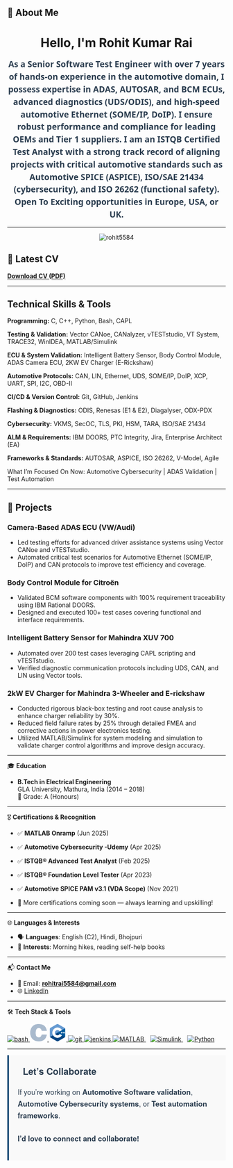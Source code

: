 🎯 About Me
---
<h1 align="center">Hello, I'm Rohit Kumar Rai</h1> <h3 style=" font-family: 'Segoe UI', Tahoma, Geneva, Verdana, sans-serif; font-weight: 600; font-size: 1.2rem; color: #2c3e50; text-align: center; max-width: 700px; margin: 0 auto; line-height: 1.5; "> As a Senior Software Test Engineer with over 7 years of hands-on experience in the automotive domain, I possess expertise in ADAS, AUTOSAR, and BCM ECUs, advanced diagnostics
(UDS/ODIS), and high-speed automotive Ethernet (SOME/IP, DoIP). I ensure robust performance and
compliance for leading OEMs and Tier 1 suppliers. I am an ISTQB Certified Test Analyst with a
strong track record of aligning projects with critical automotive standards such as Automotive SPICE
(ASPICE), ISO/SAE 21434 (cybersecurity), and ISO 26262 (functional safety). Open To Exciting opportunities in Europe, USA, or UK. </h3>

---
<p align="center">
  <img src="https://komarev.com/ghpvc/?username=rohit5584&label=Profile%20views&color=0e75b6&style=flat" alt="rohit5584" />
</p>

## 📄 Latest CV  
[**Download CV (PDF)**](https://github.com/rohit5584/rohit-portfolio/blob/main/CV_Rohit_Kumar_Rai_EU.pdf)

---

**Technical Skills & Tools**
---

**Programming:** C, C++, Python, Bash, CAPL

**Testing & Validation:** Vector CANoe, CANalyzer, vTESTstudio, VT System, TRACE32, WinIDEA, MATLAB/Simulink

**ECU & System Validation:** Intelligent Battery Sensor, Body Control Module, ADAS Camera ECU, 2KW EV Charger (E-Rickshaw)

**Automotive Protocols:** CAN, LIN, Ethernet, UDS, SOME/IP, DoIP, XCP, UART, SPI, I2C, OBD-II

**CI/CD & Version Control:** Git, GitHub, Jenkins

**Flashing & Diagnostics:** ODIS, Renesas (E1 & E2), Diagalyser, ODX-PDX

**Cybersecurity:** VKMS, SecOC, TLS, PKI, HSM, TARA, ISO/SAE 21434

**ALM & Requirements:** IBM DOORS, PTC Integrity, Jira, Enterprise Architect (EA)

**Frameworks & Standards:** AUTOSAR, ASPICE, ISO 26262, V-Model, Agile

What I’m Focused On Now:
Automotive Cybersecurity |  ADAS Validation |  Test Automation

---

## 🚗 Projects

### Camera-Based ADAS ECU (VW/Audi)  
- Led testing efforts for advanced driver assistance systems using Vector CANoe and vTESTstudio.  
- Automated critical test scenarios for Automotive Ethernet (SOME/IP, DoIP) and CAN protocols to improve test efficiency and coverage.

### Body Control Module for Citroën  
- Validated BCM software components with 100% requirement traceability using IBM Rational DOORS.  
- Designed and executed 100+ test cases covering functional and interface requirements.

### Intelligent Battery Sensor for Mahindra XUV 700  
- Automated over 200 test cases leveraging CAPL scripting and vTESTstudio.  
- Verified diagnostic communication protocols including UDS, CAN, and LIN using Vector tools.

### 2kW EV Charger for Mahindra 3-Wheeler and E-rickshaw  
- Conducted rigorous black-box testing and root cause analysis to enhance charger reliability by 30%.  
- Reduced field failure rates by 25% through detailed FMEA and corrective actions in power electronics testing.
- Utilized MATLAB/Simulink for system modeling and simulation to validate charger control algorithms and improve design accuracy.  

---
🎓 **Education**

- **B.Tech in Electrical Engineering**  
  GLA University, Mathura, India (2014 – 2018)  
  🏅 Grade: A (Honours)

---

🎖️ **Certifications & Recognition**

- ✅ **MATLAB Onramp**  (Jun 2025)
- ✅ **Automotive Cybersecurity -Udemy**  (Apr 2025)
- ✅ **ISTQB® Advanced Test Analyst** (Feb 2025)
- ✅ **ISTQB® Foundation Level Tester** (Apr 2023)  
- ✅ **Automotive SPICE PAM v3.1 (VDA Scope)** (Nov 2021)

- 📌 More certifications coming soon — always learning and upskilling!

---

🌐 **Languages & Interests**

- 🗣️ **Languages**: English (C2), Hindi, Bhojpuri  
- 🎯 **Interests**: Morning hikes, reading self-help books

---

📬 **Contact Me**

- 📧 Email: **rohitrai5584@gmail.com**  
- 🌐 [LinkedIn](https://www.linkedin.com/in/rohitrai5584)

---

🛠️ **Tech Stack & Tools**

<p align="left">
  <a href="https://www.gnu.org/software/bash/" target="_blank"> <img src="https://www.vectorlogo.zone/logos/gnu_bash/gnu_bash-icon.svg" alt="bash" width="40" height="40"/> </a>
  <a href="https://www.cprogramming.com/" target="_blank"> <img src="https://raw.githubusercontent.com/devicons/devicon/master/icons/c/c-original.svg" alt="c" width="40" height="40"/> </a>
  <a href="https://www.w3schools.com/cpp/" target="_blank"> <img src="https://raw.githubusercontent.com/devicons/devicon/master/icons/cplusplus/cplusplus-original.svg" alt="cplusplus" width="40" height="40"/> </a>
  <a href="https://git-scm.com/" target="_blank"> <img src="https://www.vectorlogo.zone/logos/git-scm/git-scm-icon.svg" alt="git" width="40" height="40"/> </a>
  <a href="https://www.jenkins.io" target="_blank"> <img src="https://www.vectorlogo.zone/logos/jenkins/jenkins-icon.svg" alt="jenkins" width="40" height="40"/> </a>
  <!-- MATLAB logo -->
<a href="https://www.mathworks.com/products/matlab.html" target="_blank" style="margin-right: 10px;">
  <img src="https://www.mathworks.com/content/dam/mathworks/mathworks-dot-com/images/icons/matlab-logo.svg" alt="MATLAB" width="40" height="40"/>
</a>

<!-- Simulink logo -->
<a href="https://www.mathworks.com/products/simulink.html" target="_blank" style="margin-right: 10px;">
  <img src="https://www.mathworks.com/content/dam/mathworks/mathworks-dot-com/images/icons/simulink-logo.svg" alt="Simulink" width="40" height="40"/>
</a>

<!-- Python logo -->
<a href="https://www.python.org/" target="_blank">
  <img src="https://www.python.org/static/community_logos/python-logo.png" alt="Python" width="40" height="40"/>
</a>

</p>

---
<div style="
  font-family: 'Helvetica Neue', Helvetica, Arial, sans-serif;
  background-color: #f9f9f9;
  border-left: 4px solid #1f4e79;
  padding: 20px;
  color: #2c3e50;
  max-width: 700px;
  line-height: 1.6;
">

<h2 style="margin-top: 0;">🤝 <strong>Let’s Collaborate</strong></h2>

<p style="font-size: 1.05rem;">
If you’re working on <strong>Automotive Software validation</strong>, <strong> Automotive Cybersecurity systems</strong>, or <strong>Test automation frameworks</strong>.<br><br>
<strong>I’d love to connect and collaborate!</strong>
</p>

</div>
